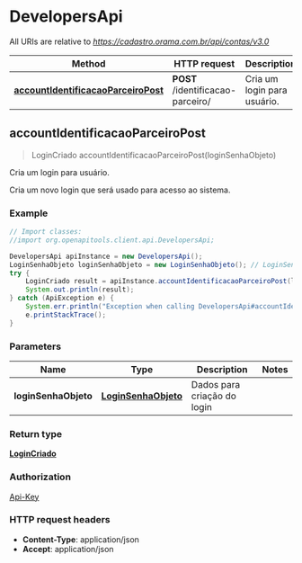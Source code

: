 # DevelopersApi

All URIs are relative to *https://cadastro.orama.com.br/api/contas/v3.0*

Method | HTTP request | Description
------------- | ------------- | -------------
[**accountIdentificacaoParceiroPost**](DevelopersApi.md#accountIdentificacaoParceiroPost) | **POST** /identificacao-parceiro/ | Cria um login para usuário.



## accountIdentificacaoParceiroPost

> LoginCriado accountIdentificacaoParceiroPost(loginSenhaObjeto)

Cria um login para usuário.

Cria um novo login que será usado para acesso ao sistema.

### Example

```java
// Import classes:
//import org.openapitools.client.api.DevelopersApi;

DevelopersApi apiInstance = new DevelopersApi();
LoginSenhaObjeto loginSenhaObjeto = new LoginSenhaObjeto(); // LoginSenhaObjeto | Dados para criação do login
try {
    LoginCriado result = apiInstance.accountIdentificacaoParceiroPost(loginSenhaObjeto);
    System.out.println(result);
} catch (ApiException e) {
    System.err.println("Exception when calling DevelopersApi#accountIdentificacaoParceiroPost");
    e.printStackTrace();
}
```

### Parameters


Name | Type | Description  | Notes
------------- | ------------- | ------------- | -------------
 **loginSenhaObjeto** | [**LoginSenhaObjeto**](LoginSenhaObjeto.md)| Dados para criação do login |

### Return type

[**LoginCriado**](LoginCriado.md)

### Authorization

[Api-Key](../README.md#Api-Key)

### HTTP request headers

- **Content-Type**: application/json
- **Accept**: application/json

